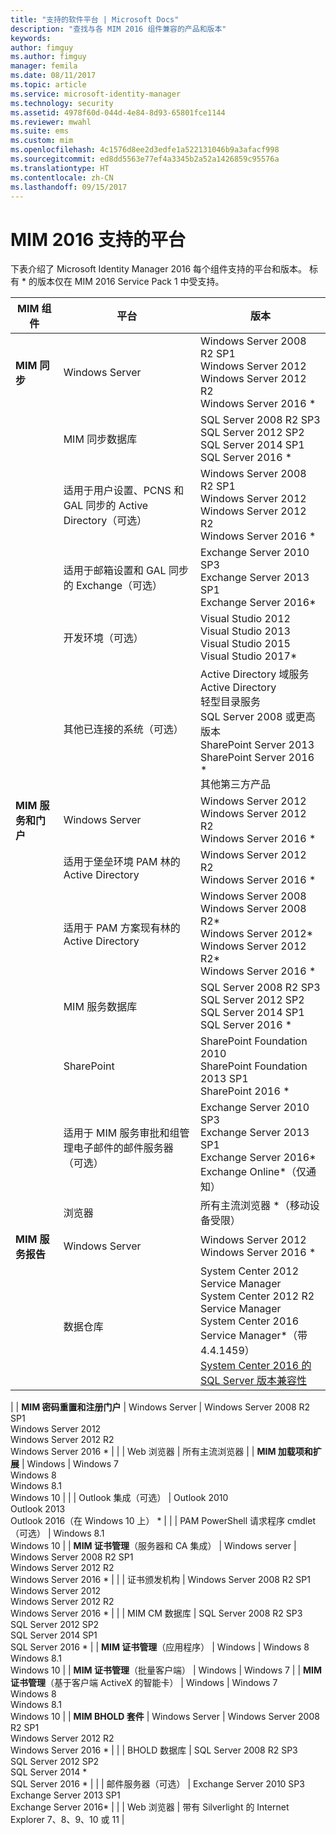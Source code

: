 ```yaml
---
title: "支持的软件平台 | Microsoft Docs"
description: "查找与各 MIM 2016 组件兼容的产品和版本"
keywords: 
author: fimguy
ms.author: fimguy
manager: femila
ms.date: 08/11/2017
ms.topic: article
ms.service: microsoft-identity-manager
ms.technology: security
ms.assetid: 4978f60d-044d-4e84-8d93-65801fce1144
ms.reviewer: mwahl
ms.suite: ems
ms.custom: mim
ms.openlocfilehash: 4c1576d8ee2d3edfe1a522131046b9a3afacf998
ms.sourcegitcommit: ed8dd5563e77ef4a3345b2a52a1426859c95576a
ms.translationtype: HT
ms.contentlocale: zh-CN
ms.lasthandoff: 09/15/2017
---
```

# <a name="supported-platforms-for-mim-2016"></a>MIM 2016 支持的平台

下表介绍了 Microsoft Identity Manager 2016 每个组件支持的平台和版本。 标有 * 的版本仅在 MIM 2016 Service Pack 1 中受支持。


| **MIM 组件** | **平台** | **版本** |
|-------------------|--------------|-------------|
| **MIM 同步** | Windows Server | Windows Server 2008 R2 SP1<br/>Windows Server 2012<br/>Windows Server 2012 R2<br/>Windows Server 2016 * |
| | MIM 同步数据库 | SQL Server 2008 R2 SP3<br/>SQL Server 2012 SP2<br/>SQL Server 2014 SP1 <br/> SQL Server 2016 * |
| | 适用于用户设置、PCNS 和 GAL 同步的 Active Directory（可选）|Windows Server 2008 R2 SP1<br/>Windows Server 2012<br/>Windows Server 2012 R2 <br/> Windows Server 2016 * |
| | 适用于邮箱设置和 GAL 同步的 Exchange（可选）|Exchange Server 2010 SP3<br/>Exchange Server 2013 SP1<br/>Exchange Server 2016* |
| | 开发环境（可选） | Visual Studio 2012<br/>Visual Studio 2013 <br/> Visual Studio 2015 <br/> Visual Studio 2017* |
| | 其他已连接的系统（可选） | Active Directory 域服务<br/>Active Directory<br/>轻型目录服务<br/>SQL Server 2008 或更高版本<br/>SharePoint Server 2013<br/> SharePoint Server 2016 * <br/> 其他第三方产品 |
| **MIM 服务和门户** | Windows Server | Windows Server 2012<br/>Windows Server 2012 R2 <br/> Windows Server 2016 * |
| | 适用于堡垒环境 PAM 林的 Active Directory | Windows Server 2012 R2 <br/> Windows Server 2016 * |
| | 适用于 PAM 方案现有林的 Active Directory | Windows Server 2008 <br/> Windows Server 2008 R2* <br/> Windows Server 2012* <br/> Windows Server 2012 R2* <br/> Windows Server 2016 * |
| | MIM 服务数据库 | SQL Server 2008 R2 SP3<br/>SQL Server 2012 SP2<br/>SQL Server 2014 SP1 <br/> SQL Server 2016 * |
| | SharePoint | SharePoint Foundation 2010<br/>SharePoint Foundation 2013 SP1 <br/> SharePoint 2016 * |
| | 适用于 MIM 服务审批和组管理电子邮件的邮件服务器（可选） | Exchange Server 2010 SP3<br/>Exchange Server 2013 SP1 <br/> Exchange Server 2016* <br/> Exchange Online*（仅通知） |
| | 浏览器 | 所有主流浏览器 *（移动设备受限）|
| **MIM 服务报告** | Windows Server | Windows Server 2012 <br/> Windows Server 2016 * |
| | 数据仓库 | System Center 2012 Service Manager <br/> System Center 2012 R2 Service Manager </br> System Center 2016 Service Manager*（带 4.4.1459）<br/> [System Center 2016 的 SQL Server 版本兼容性](https://docs.microsoft.com/system-center/scsm/upgrade-to-sm-2016)
 |
| **MIM 密码重置和注册门户** | Windows Server | Windows Server 2008 R2 SP1<br/>Windows Server 2012<br/>Windows Server 2012 R2 <br/> Windows Server 2016 * |
| | Web 浏览器 | 所有主流浏览器 |
| **MIM 加载项和扩展** | Windows | Windows 7<br/>Windows 8<br/>Windows 8.1<br/>Windows 10 |
| | Outlook 集成（可选） | Outlook 2010<br/>Outlook 2013 <br/> Outlook 2016（在 Windows 10 上） * |
| | PAM PowerShell 请求程序 cmdlet（可选） | Windows 8.1<br/>Windows 10 |
| **MIM 证书管理**（服务器和 CA 集成） | Windows server | Windows Server 2008 R2 SP1<br/>Windows Server 2012 R2 <br/> Windows Server 2016 * |
| | 证书颁发机构 | Windows Server 2008 R2 SP1<br/>Windows Server 2012<br/>Windows Server 2012 R2 <br/> Windows Server 2016 * |
| | MIM CM 数据库 | SQL Server 2008 R2 SP3<br/>SQL Server 2012 SP2<br/>SQL Server 2014 SP1 <br/> SQL Server 2016 * |
| **MIM 证书管理**（应用程序） | Windows | Windows 8<br/>Windows 8.1<br/>Windows 10 |
| **MIM 证书管理**（批量客户端） | Windows | Windows 7 |
| **MIM 证书管理**（基于客户端 ActiveX 的智能卡） | Windows | Windows 7 </br> Windows 8 </br> Windows 8.1 </br> Windows 10 |
| **MIM BHOLD 套件** | Windows Server | Windows Server 2008 R2 SP1<br/>Windows Server 2012 R2 <br/> Windows Server 2016 * |
| | BHOLD 数据库 | SQL Server 2008 R2 SP3<br/>SQL Server 2012 SP2 <br/> SQL Server 2014 * <br/> SQL Server 2016 * |
| | 邮件服务器（可选） | Exchange Server 2010 SP3<br/>Exchange Server 2013 SP1 <br/> Exchange Server 2016* |
| | Web 浏览器 | 带有 Silverlight 的 Internet Explorer 7、8、9、10 或 11 |
